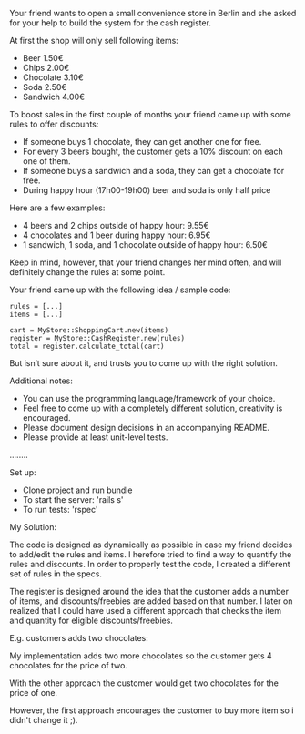 Your friend wants to open a small convenience store in Berlin and she asked for your help to build the system for the cash register.

At first the shop will only sell following items:

- Beer 1.50€
- Chips 2.00€
- Chocolate 3.10€
- Soda 2.50€
- Sandwich 4.00€

To boost sales in the first couple of months your friend came up with some rules to offer discounts:

- If someone buys 1 chocolate, they can get another one for free.
- For every 3 beers bought, the customer gets a 10% discount on each one of them.
- If someone buys a sandwich and a soda, they can get a chocolate for free.
- During happy hour (17h00-19h00) beer and soda is only half price

Here are a few examples:

- 4 beers and 2 chips outside of happy hour: 9.55€
- 4 chocolates and 1 beer during happy hour: 6.95€
- 1 sandwich, 1 soda, and 1 chocolate outside of happy hour: 6.50€

Keep in mind, however, that your friend changes her mind often, and will definitely change the rules at some point.

Your friend came up with the following idea / sample code:

```
rules = [...]
items = [...]

cart = MyStore::ShoppingCart.new(items)
register = MyStore::CashRegister.new(rules)
total = register.calculate_total(cart)
```

But isn’t sure about it, and trusts you to come up with the right solution.

Additional notes:

* You can use the programming language/framework of your choice.
* Feel free to come up with a completely different solution, creativity is encouraged.
* Please document design decisions in an accompanying README.
* Please provide at least unit-level tests.

........

Set up:

* Clone project and run bundle
* To start the server: 'rails s'
* To run tests: 'rspec'

My Solution:

The code is designed as dynamically as possible in case my friend decides to add/edit the rules and items. I herefore tried to find a way to quantify the rules and discounts. In order to properly test the code, I created a different set of rules in the specs.

The register is designed around the idea that the customer adds a number of items, and discounts/freebies are added based on that number. I later on realized that I could have used a different approach that checks the item and quantity for eligible discounts/freebies.

E.g. customers adds two chocolates:

My implementation adds two more chocolates so the customer gets 4 chocolates for the price of two.

With the other approach the customer would get two chocolates for the price of one.

However, the first approach encourages the customer to buy more item so i didn't change it ;).



